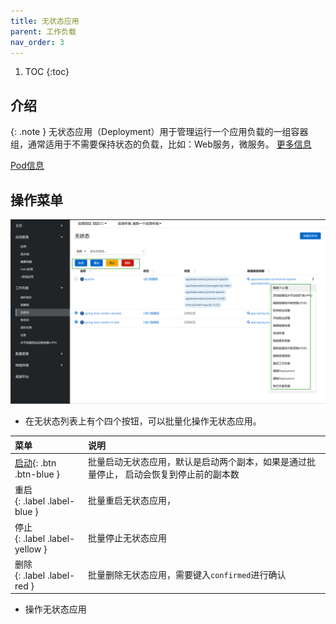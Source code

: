 ```yaml
---
title: 无状态应用
parent: 工作负载
nav_order: 3
---
```


1. TOC
{:toc}

## 介绍

{: .note }
无状态应用（Deployment）用于管理运行一个应用负载的一组容器组，通常适用于不需要保持状态的负载，比如：Web服务，微服务。
[更多信息](https://kubernetes.io/zh-cn/docs/concepts/workloads/controllers/deployment)

[Pod信息](../pods)

## 操作菜单

![](imgs/deployments.png)

- 在无状态列表上有个四个按钮，可以批量化操作无状态应用。
 

| 菜单                               | 说明                                           |
|:---------------------------------|:---------------------------------------------|
| [启动](){: .btn .btn-blue }        | 批量启动无状态应用，默认是启动两个副本，如果是通过批量停止， 启动会恢复到停止前的副本数 |
| 重启<br/>{: .label .label-blue }   | 批量重启无状态应用，                                   |
| 停止<br/>{: .label .label-yellow } | 批量停止无状态应用                                    |
| 删除<br/>{: .label .label-red }    | 批量删除无状态应用，需要键入`confirmed`进行确认                |

- 操作无状态应用
